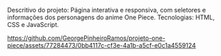 Descritivo do projeto: Página interativa e responsiva, com seletores e informações dos personagens do anime One Piece.
Tecnologias: HTML, CSS e JavaScript.

https://github.com/GeorgePinheiroRamos/projeto-one-piece/assets/77284473/0bb4117c-cf3e-4a1b-a5cf-e0c1a4559124
